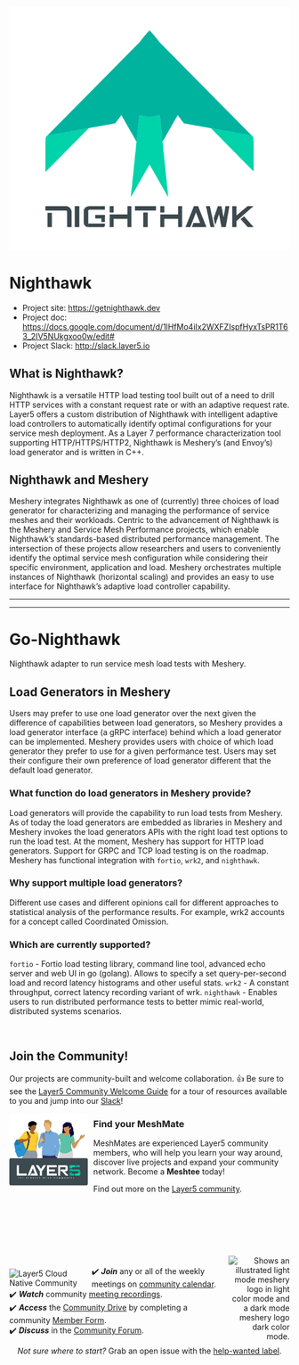 <img src="docs/assets/images/logos/nighthawk/stacked/nighthawk-full.svg" />

# Nighthawk

- Project site: https://getnighthawk.dev
- Project doc: https://docs.google.com/document/d/1lHfMo4iIx2WXFZIspfHyxTsPR1T63_2IV5NUkgxoo0w/edit#
- Project Slack: http://slack.layer5.io

## What is Nighthawk?

Nighthawk is a versatile HTTP load testing tool built out of a need to drill HTTP services with a constant request rate or with an adaptive request rate. Layer5 offers a custom distribution of Nighthawk with intelligent adaptive load controllers to automatically identify optimal configurations for your service mesh deployment. As a Layer 7 performance characterization tool supporting HTTP/HTTPS/HTTP2, Nighthawk is Meshery’s (and Envoy’s) load generator and is written in C++.

## Nighthawk and Meshery

Meshery integrates Nighthawk as one of (currently) three choices of load generator for characterizing and managing the performance of service meshes and their workloads.
Centric to the advancement of Nighthawk is the Meshery and Service Mesh Performance projects, which enable Nighthawk’s standards-based distributed performance management. The intersection of these projects allow researchers and users to conveniently identify the optimal service mesh configuration while considering their specific environment, application and load. Meshery orchestrates multiple instances of Nighthawk (horizontal scaling) and provides an easy to use interface for Nighthawk’s adaptive load controller capability. 

---
---

# Go-Nighthawk

Nighthawk adapter to run service mesh load tests with Meshery.

## Load Generators in Meshery

Users may prefer to use one load generator over the next given the difference of capabilities between load generators, so Meshery provides a load generator interface (a gRPC interface) behind which a load generator can be implemented. Meshery provides users with choice of which load generator they prefer to use for a given performance test. Users may set their configure their own preference of load generator different that the default load generator.

### What function do load generators in Meshery provide?

Load generators will provide the capability to run load tests from Meshery. As of today the load generators are embedded as libraries in Meshery and Meshery invokes the load generators APIs with the right load test options to run the load test. At the moment, Meshery has support for HTTP load generators. Support for GRPC and TCP load testing is on the roadmap. Meshery has functional integration with `fortio`, `wrk2`, and `nighthawk`.

### Why support multiple load generators?

Different use cases and different opinions call for different approaches to statistical analysis of the performance results. For example, wrk2 accounts for a concept called Coordinated Omission.

### Which are currently supported?

`fortio` - Fortio load testing library, command line tool, advanced echo server and web UI in go (golang). Allows to specify a set query-per-second load and record latency histograms and other useful stats.
`wrk2` - A constant throughput, correct latency recording variant of wrk.
`nighthawk` - Enables users to run distributed performance tests to better mimic real-world, distributed systems scenarios.

<div>&nbsp;</div>

## Join the Community!

<a name="contributing"></a><a name="community"></a>
Our projects are community-built and welcome collaboration. 👍 Be sure to see the <a href="https://layer5.io/community/handbook">Layer5 Community Welcome Guide</a> for a tour of resources available to you and jump into our <a href="https://slack.layer5.io">Slack</a>!

<p style="clear:both;">
<a href ="https://layer5.io/community/meshmates"><img alt="MeshMates" src=".github/readme/images/Layer5-Community-Sign_square.png" style="margin-right:10px; margin-bottom:7px;" width="28%" align="left" /></a>
<h3>Find your MeshMate</h3>

<p>MeshMates are experienced Layer5 community members, who will help you learn your way around, discover live projects and expand your community network. 
Become a <b>Meshtee</b> today!</p>

Find out more on the <a href="https://layer5.io/community">Layer5 community</a>. <br />
<br /><br /><br /><br />
</p>

<div>&nbsp;</div>

<a href="https://slack.meshery.io">

<picture align="right">
  <source media="(prefers-color-scheme: dark)" srcset=".github/readme/images//slack-dark-128.png"  width="110px" align="right" style="margin-left:10px;margin-top:10px;">
  <source media="(prefers-color-scheme: light)" srcset=".github/readme/images//slack-128.png" width="110px" align="right" style="margin-left:10px;padding-top:5px;">
  <img alt="Shows an illustrated light mode meshery logo in light color mode and a dark mode meshery logo dark color mode." src=".github/readme/images//slack-128.png" width="110px" align="right" style="margin-left:10px;padding-top:13px;">
</picture>
</a>

<a href="https://meshery.io/community"><img alt="Layer5 Cloud Native Community" src=".github/readme/images//community.svg" style="margin-right:8px;padding-top:5px;" width="140px" align="left" /></a>

<p>
✔️ <em><strong>Join</strong></em> any or all of the weekly meetings on <a href="https://calendar.google.com/calendar/b/1?cid=bGF5ZXI1LmlvX2VoMmFhOWRwZjFnNDBlbHZvYzc2MmpucGhzQGdyb3VwLmNhbGVuZGFyLmdvb2dsZS5jb20">community calendar</a>.<br />
✔️ <em><strong>Watch</strong></em> community <a href="https://www.youtube.com/playlist?list=PL3A-A6hPO2IMPPqVjuzgqNU5xwnFFn3n0">meeting recordings</a>.<br />
✔️ <em><strong>Access</strong></em> the <a href="https://drive.google.com/drive/u/4/folders/0ABH8aabN4WAKUk9PVA">Community Drive</a> by completing a community <a href="https://layer5.io/newcomer">Member Form</a>.<br />
✔️ <em><strong>Discuss</strong></em> in the <a href="https://discuss.layer5.io/">Community Forum</a>.<br />
</p>
<p align="center">
<i>Not sure where to start?</i> Grab an open issue with the <a href="https://github.com/issues?q=is%3Aopen+is%3Aissue+archived%3Afalse+org%3Alayer5io+org%3Ameshery+org%3Aservice-mesh-performance+org%3Aservice-mesh-patterns+org%3Ameshery-extensions+label%3A%22help+wanted%22+">help-wanted label</a>.
</p>
